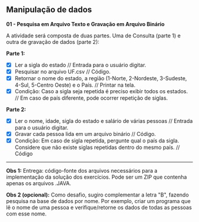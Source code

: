 ## Manipulação de dados

**01 - Pesquisa em Arquivo Texto e Gravação em Arquivo Binário**

A atividade será composta de duas partes. Uma de Consulta (parte 1) e outra de gravação de dados (parte 2):

**Parte 1:**

- [X] Ler a sigla do estado // Entrada para o usuário digitar.
- [X] Pesquisar no arquivo UF.csv // Código.
- [X] Retornar o nome do estado, a região (1-Norte, 2-Nordeste, 3-Sudeste, 4-Sul, 5-Centro Oeste) e o País. // Printar na tela.
- [X] Condição: Caso a sigla seja repetida é preciso exibir todos os estados. // Em caso de país diferente, pode ocorrer repetição de siglas.

**Parte 2:**

- [X] Ler o nome, idade, sigla do estado e salário de várias pessoas // Entrada para o usuário digitar.
- [X] Gravar cada pessoa lida em um arquivo binário // Código.
- [X] Condição: Em caso de sigla repetida, pergunte qual o país da sigla. Considere que não existe siglas repetidas dentro do mesmo país. // Código

-------
**Obs 1:** Entrega: código-fonte dos arquivos necessários para a implementação da solução dos exercícios. Pode ser um ZIP que contenha apenas os arquivos .JAVA.

**Obs 2 (opcional):** Como desafio, sugiro complementar a letra "B", fazendo pesquisa na base de dados por nome. Por exemplo, criar um programa que lê o nome de uma pessoa e verifique/retorne os dados de todas as pessoas com esse nome.
